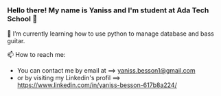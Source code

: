 ### Hello there! My name is Yaniss and I'm student at Ada Tech School 👋

🌱 I’m currently learning how to use python to manage database and bass guitar.

📫 How to reach me: 
- You can contact me by email at ==> yaniss.besson1@gmail.com </br>
- or by visiting my Linkedin's profil ==> https://www.linkedin.com/in/yaniss-besson-617b8a224/

<!--
**YanissB/YanissB** is a ✨ _special_ ✨ repository because its `README.md` (this file) appears on your GitHub profile.

Here are some ideas to get you started:

- 🔭 I’m currently working on ...

- 👯 I’m looking to collaborate on ...
- 🤔 I’m looking for help with ...
- 💬 Ask me about ...

- ⚡ Fun fact: ...
-->
